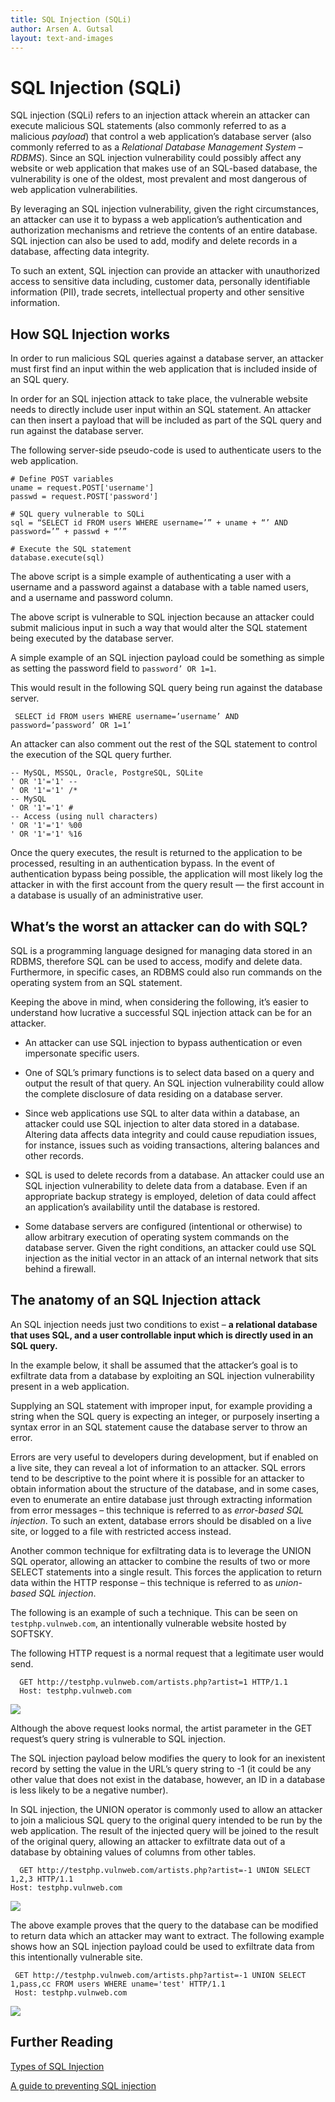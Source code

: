 ```yaml
---
title: SQL Injection (SQLi)
author: Arsen A. Gutsal
layout: text-and-images
---
```


**SQL Injection (SQLi)**
========================

SQL injection (SQLi) refers to an injection attack wherein an attacker
can execute malicious SQL statements (also commonly referred to as a
malicious *payload*) that control a web application’s database server
(also commonly referred to as a *Relational Database Management System –
RDBMS*). Since an SQL injection vulnerability could possibly affect any
website or web application that makes use of an SQL-based database, the
vulnerability is one of the oldest, most prevalent and most dangerous of
web application vulnerabilities.

By leveraging an SQL injection vulnerability, given the right
circumstances, an attacker can use it to bypass a web application’s
authentication and authorization mechanisms and retrieve the contents of
an entire database. SQL injection can also be used to add, modify and
delete records in a database, affecting data integrity.

To such an extent, SQL injection can provide an attacker with
unauthorized access to sensitive data including, customer data,
personally identifiable information (PII), trade secrets, intellectual
property and other sensitive information.

**How SQL Injection works**
---------------------------

In order to run malicious SQL queries against a database server, an
attacker must first find an input within the web application that is
included inside of an SQL query.

In order for an SQL injection attack to take place, the vulnerable
website needs to directly include user input within an SQL statement. An
attacker can then insert a payload that will be included as part of the
SQL query and run against the database server.

The following server-side pseudo-code is used to authenticate users to
the web application.

    # Define POST variables
    uname = request.POST['username']
    passwd = request.POST['password']

    # SQL query vulnerable to SQLi
    sql = “SELECT id FROM users WHERE username=’” + uname + “’ AND password=’” + passwd + “’”

    # Execute the SQL statement
    database.execute(sql)

The above script is a simple example of authenticating a user with a
username and a password against a database with a table named users, and
a username and password column.

The above script is vulnerable to SQL injection because an attacker
could submit malicious input in such a way that would alter the SQL
statement being executed by the database server.

A simple example of an SQL injection payload could be something as
simple as setting the password field to `password’ OR 1=1`.

This would result in the following SQL query being run against the
database server.

	 SELECT id FROM users WHERE username=’username’ AND password=’password’ OR 1=1’

An attacker can also comment out the rest of the SQL statement to
control the execution of the SQL query further.

	-- MySQL, MSSQL, Oracle, PostgreSQL, SQLite
	' OR '1'='1' --
	' OR '1'='1' /*
	-- MySQL
	' OR '1'='1' #
	-- Access (using null characters)
	' OR '1'='1' %00
	' OR '1'='1' %16

Once the query executes, the result is returned to the application to be
processed, resulting in an authentication bypass. In the event of
authentication bypass being possible, the application will most likely
log the attacker in with the first account from the query result — the
first account in a database is usually of an administrative user.

**What’s the worst an attacker can do with SQL?**
-------------------------------------------------

SQL is a programming language designed for managing data stored in an
RDBMS, therefore SQL can be used to access, modify and delete data.
Furthermore, in specific cases, an RDBMS could also run commands on the
operating system from an SQL statement.

Keeping the above in mind, when considering the following, it’s easier
to understand how lucrative a successful SQL injection attack can be for
an attacker.

-   An attacker can use SQL injection to bypass authentication or even
    impersonate specific users.

-   One of SQL’s primary functions is to select data based on a query
     and output the result of that query. An SQL injection
     vulnerability could allow the complete disclosure of data residing
     on a database server.

-   Since web applications use SQL to alter data within a database, an
     attacker could use SQL injection to alter data stored in
     a database. Altering data affects data integrity and could cause
     repudiation issues, for instance, issues such as voiding
     transactions, altering balances and other records.

-   SQL is used to delete records from a database. An attacker could use
     an SQL injection vulnerability to delete data from a database.
     Even if an appropriate backup strategy is employed, deletion of
     data could affect an application’s availability until the database
     is restored.

-   Some database servers are configured (intentional or otherwise) to
     allow arbitrary execution of operating system commands on the
     database server. Given the right conditions, an attacker could use
     SQL injection as the initial vector in an attack of an internal
     network that sits behind a firewall.

**The anatomy of an SQL Injection attack**
------------------------------------------

An SQL injection needs just two conditions to exist – **a relational
database that uses SQL, and a user controllable input which is directly
used in an SQL query.**

In the example below, it shall be assumed that the attacker’s goal is to
exfiltrate data from a database by exploiting an SQL injection
vulnerability present in a web application.

Supplying an SQL statement with improper input, for example providing a
string when the SQL query is expecting an integer, or purposely
inserting a syntax error in an SQL statement cause the database server
to throw an error.

Errors are very useful to developers during development, but if enabled
on a live site, they can reveal a lot of information to an attacker. SQL
errors tend to be descriptive to the point where it is possible for an
attacker to obtain information about the structure of the database, and
in some cases, even to enumerate an entire database just through
extracting information from error messages – this technique is referred
to as *error-based SQL injection*. To such an extent, database errors
should be disabled on a live site, or logged to a file with restricted
access instead.

Another common technique for exfiltrating data is to leverage the UNION
SQL operator, allowing an attacker to combine the results of two or more
SELECT statements into a single result. This forces the application to
return data within the HTTP response – this technique is referred to as
*union-based SQL injection*.

The following is an example of such a technique. This can be seen on
`testphp.vulnweb.com`, an intentionally vulnerable website hosted by
SOFTSKY.

The following HTTP request is a normal request that a legitimate user
would send.

      GET http://testphp.vulnweb.com/artists.php?artist=1 HTTP/1.1
      Host: testphp.vulnweb.com

![](/media/website-security/sql-injection.md-images/media/image04.png)

Although the above request looks normal, the artist parameter in the GET
request’s query string is vulnerable to SQL injection.

The SQL injection payload below modifies the query to look for an
inexistent record by setting the value in the URL’s query string to -1
(it could be any other value that does not exist in the database,
however, an ID in a database is less likely to be a negative number).

In SQL injection, the UNION operator is commonly used to allow an
attacker to join a malicious SQL query to the original query intended to
be run by the web application. The result of the injected query will be
joined to the result of the original query, allowing an attacker to
exfiltrate data out of a database by obtaining values of columns from
other tables.

      GET http://testphp.vulnweb.com/artists.php?artist=-1 UNION SELECT 1,2,3 HTTP/1.1
    Host: testphp.vulnweb.com

![](/media/website-security/sql-injection.md-images/media/image03.png)

The above example proves that the query to the database can be modified
to return data which an attacker may want to extract. The following
example shows how an SQL injection payload could be used to exfiltrate
data from this intentionally vulnerable site.

     GET http://testphp.vulnweb.com/artists.php?artist=-1 UNION SELECT 1,pass,cc FROM users WHERE uname='test' HTTP/1.1
     Host: testphp.vulnweb.com

![](/media/website-security/sql-injection.md-images/media/image05.png)

**Further Reading**
-------------------

[Types of SQL
Injection](http://www.softsky.com.ua/websitesecurity/sql-injection2/)

[A guide to preventing SQL injection](http://bobby-tables.com/)
